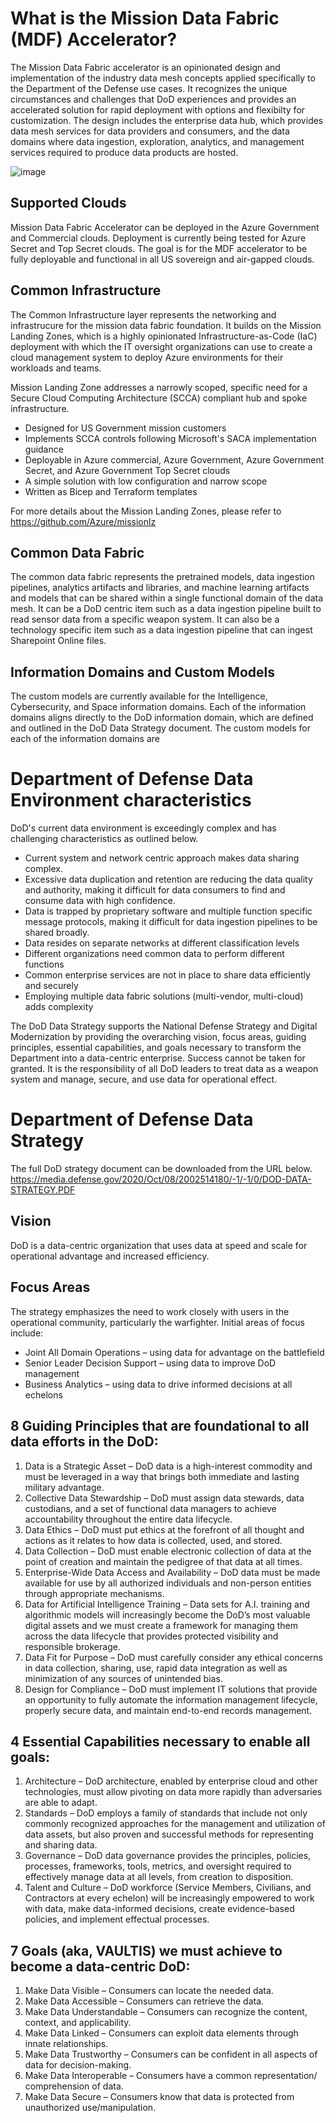 # What is the Mission Data Fabric (MDF) Accelerator?

The Mission Data Fabric accelerator is an opinionated design and implementation of the industry data mesh concepts applied specifically to the Department of the Defense use cases.  It recognizes the unique circumstances and challenges that DoD experiences and provides an accelerated solution for rapid deployment with options and flexibilty for customization. The design includes the enterprise data hub, which provides data mesh services for data providers and consumers, and the data domains where data ingestion, exploration, analytics, and management services required to produce data products are hosted. 


![image](https://user-images.githubusercontent.com/11035709/212981622-4d1dba72-5157-4db5-a620-05451e6db376.png)

## Supported Clouds

Mission Data Fabric Accelerator can be deployed in the Azure Government and Commercial clouds.  Deployment is currently being tested for Azure Secret and Top Secret clouds.  The goal is for the MDF accelerator to be fully deployable and functional in all US sovereign and air-gapped clouds.

## Common Infrastructure

The Common Infrastructure layer represents the networking and infrastrucure for the mission data fabric foundation.  It builds on the Mission Landing Zones, which is a highly opinionated Infrastructure-as-Code (IaC) deployment with which the IT oversight organizations can use to create a cloud management system to deploy Azure environments for their workloads and teams.

Mission Landing Zone addresses a narrowly scoped, specific need for a Secure Cloud Computing Architecture (SCCA) compliant hub and spoke infrastructure.  

- Designed for US Government mission customers
- Implements SCCA controls following Microsoft's SACA implementation guidance
- Deployable in Azure commercial, Azure Government, Azure Government Secret, and Azure Government Top Secret clouds
- A simple solution with low configuration and narrow scope
- Written as Bicep and Terraform templates

For more details about the Mission Landing Zones, please refer to https://github.com/Azure/missionlz

## Common Data Fabric

The common data fabric represents the pretrained models, data ingestion pipelines, analytics artifacts and libraries, and machine learning artifacts and models that can be shared within a single functional domain of the data mesh.  It can be a DoD centric item such as a data ingestion pipeline built to read sensor data from a specific weapon system.  It can also be a technology specific item such as a data ingestion pipeline that can ingest Sharepoint Online files.  

## Information Domains and Custom Models

The custom models are currently available for the Intelligence, Cybersecurity, and Space information domains.  Each of the information domains aligns directly to the DoD information domain, which are defined and outlined in the DoD Data Strategy document.  The custom models for each of the information domains are 

# Department of Defense Data Environment characteristics

DoD's current data environment is exceedingly complex and has challenging characteristics as outlined below.  
- Current system and network centric approach makes data sharing complex.  
- Excessive data duplication and retention are reducing the data quality and authority, making it difficult for data consumers to find and consume data with high confidence. 
- Data is trapped by proprietary software and multiple function specific message protocols, making it difficult for data ingestion pipelines to be shared broadly.
- Data resides on separate networks at different classification levels
- Different organizations need common data to perform different functions
- Common enterprise services are not in place to share data efficiently and securely
- Employing multiple data fabric solutions (multi-vendor, multi-cloud) adds complexity

The DoD Data Strategy supports the National Defense Strategy and Digital Modernization by providing the overarching vision, focus areas, guiding principles, essential capabilities, and goals necessary to transform the Department into a data-centric enterprise. Success cannot be taken for granted.  It is the responsibility of all DoD leaders to treat data as a weapon system and manage, secure, and use data for operational effect. 

# Department of Defense Data Strategy
The full DoD strategy document can be downloaded from the URL below.  
https://media.defense.gov/2020/Oct/08/2002514180/-1/-1/0/DOD-DATA-STRATEGY.PDF

## Vision 
DoD is a data-centric organization that uses data at speed and scale for operational advantage and increased efficiency.
## Focus Areas
The strategy emphasizes the need to work closely with users in the operational community, particularly the warfighter. 
Initial areas of focus include: 
- Joint All Domain Operations – using data for advantage on the battlefield
- Senior Leader Decision Support – using data to improve DoD management
- Business Analytics – using data to drive informed decisions at all echelons

## 8 Guiding Principles that are foundational to all data efforts in the DoD:
1. Data is a Strategic Asset – DoD data is a high-interest commodity and must be 
leveraged in a way that brings both immediate and lasting military advantage.
2. Collective Data Stewardship – DoD must assign data stewards, data custodians, 
and a set of functional data managers to achieve accountability throughout the 
entire data lifecycle.
3. Data Ethics – DoD must put ethics at the forefront of all thought and actions as it 
relates to how data is collected, used, and stored.
4. Data Collection – DoD must enable electronic collection of data at the point of 
creation and maintain the pedigree of that data at all times.
5. Enterprise-Wide Data Access and Availability – DoD data must be made available 
for use by all authorized individuals and non-person entities through appropriate 
mechanisms.
6. Data for Artificial Intelligence Training – Data sets for A.I. training and 
algorithmic models will increasingly become the DoD’s most valuable digital 
assets and we must create a framework for managing them across the data lifecycle 
that provides protected visibility and responsible brokerage.
7. Data Fit for Purpose – DoD must carefully consider any ethical concerns in data 
collection, sharing, use, rapid data integration as well as minimization of any 
sources of unintended bias.
8. Design for Compliance – DoD must implement IT solutions that provide an 
opportunity to fully automate the information management lifecycle, properly 
secure data, and maintain end-to-end records management.

## 4 Essential Capabilities necessary to enable all goals:
1. Architecture – DoD architecture, enabled by enterprise cloud and other 
technologies, must allow pivoting on data more rapidly than adversaries are able to 
adapt.
2. Standards – DoD employs a family of standards that include not only commonly 
recognized approaches for the management and utilization of data assets, but also 
proven and successful methods for representing and sharing data.
3. Governance – DoD data governance provides the principles, policies, processes, 
frameworks, tools, metrics, and oversight required to effectively manage data at all 
levels, from creation to disposition.
4. Talent and Culture – DoD workforce (Service Members, Civilians, and 
Contractors at every echelon) will be increasingly empowered to work with data, 
make data-informed decisions, create evidence-based policies, and implement 
effectual processes.

## 7 Goals (aka, VAULTIS) we must achieve to become a data-centric DoD:
1. Make Data Visible – Consumers can locate the needed data.
2. Make Data Accessible – Consumers can retrieve the data.
3. Make Data Understandable – Consumers can recognize the content, context, and 
applicability.
4. Make Data Linked – Consumers can exploit data elements through innate 
relationships.
5. Make Data Trustworthy – Consumers can be confident in all aspects of data for 
decision-making.
6. Make Data Interoperable – Consumers have a common representation/
comprehension of data.
7. Make Data Secure – Consumers know that data is protected from unauthorized 
use/manipulation.
